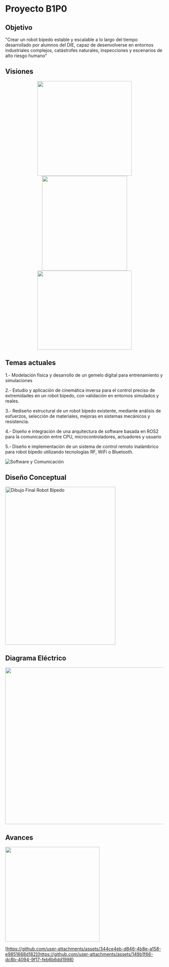 # Proyecto B1P0
## Objetivo
"Crear un robot bípedo estable y escalable a lo largo del tiempo desarrollado por alumnos del DIE, capaz de desenvolverse en entornos industriales complejos, catástrofes naturales, inspecciones y escenarios de alto riesgo humano"

## Visiones
<p align="center">
  <img src="https://github.com/user-attachments/assets/a027199c-404f-4b3b-92d3-a6849c4f1104" width="300" height="300"/>
  <img src="https://github.com/user-attachments/assets/7b1f231d-dbb5-4ebf-ae51-a41ceecbbe9e" width="270" height="300"/>
  <img src="https://github.com/user-attachments/assets/7e9c38a3-365e-46b8-b8cd-3efd348a5929" width="300" height="250"/>
</p>

## Temas actuales
1.- Modelación física y desarrollo de un gemelo digital para entrenamiento y simulaciones

2.- Estudio y aplicación de cinemática inversa para el control preciso de extremidades en un robot bípedo, con validación en entornos simulados y reales.

3.- Rediseño estructural de un robot bípedo existente, mediante análisis de esfuerzos, selección de materiales, mejoras en sistemas mecánicos y resistencia.

4.- Diseño e integración de una arquitectura de software basada en ROS2 para la comunicación entre CPU, microcontroladores, actuadores y usuario

5.- Diseño e implementación de un sistema de control remoto inalámbrico para robot bípedo utilizando tecnologías RF, WiFi o Bluetooth.

   ![Software y Comunicación](https://github.com/user-attachments/assets/26a63348-8edc-45db-a534-23719b4401ff)

## Diseño Conceptual
<img width="350" height="500" alt="Dibujo Final Robot Bípedo" src="https://github.com/user-attachments/assets/70bff7e5-fe32-4eb1-8f57-ec5d9883c168" />

## Diagrama Eléctrico
<img src="https://github.com/user-attachments/assets/5943e165-8335-4059-8caa-351949f14cfb" width="782" height="496"/>

## Avances
<img width="300" src="https://github.com/user-attachments/assets/548ba821-cb57-4b81-bd61-f4bb0e88f3e7" />

[https://github.com/user-attachments/assets/344ce4eb-d846-4b8e-a158-e9851668d182](https://github.com/user-attachments/assets/149b1f66-dc8b-4094-9f17-feb6b6dd1998)




